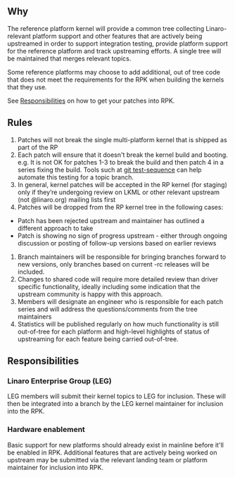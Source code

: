 ## Why

The reference platform kernel will provide a common tree collecting Linaro-relevant platform support and other features that are actively being upstreamed in order to support integration testing, provide platform support for the reference platform and track upstreaming efforts.  A single tree will be maintained that merges relevant topics.

Some reference platforms may choose to add additional, out of tree code that does not meet the requirements for the RPK when building the kernels that they use.

See [Responsibilities](#responsibilities) on how to get your patches into RPK.

## Rules
1. Patches will not break the single multi-platform kernel that is shipped as part of the RP
1. Each patch will ensure that it doesn't break the kernel build and booting. e.g. It is not OK for patches 1-3 to break the build and then patch 4 in a series fixing the build. Tools such at [git test-sequence](http://dustin.sallings.org/2010/03/28/git-test-sequence.html) can help automate this testing for a topic branch.
1. In general, kernel patches will be accepted in the RP kernel (for staging) only if they’re undergoing review on LKML or other relevant upstream (not @linaro.org) mailing lists first
1. Patches will be dropped from the RP kernel tree in the following cases:
  * Patch has been rejected upstream and maintainer has outlined a different approach to take
  * Patch is showing no sign of progress upstream - either through ongoing discussion or posting of follow-up versions based on earlier reviews
1. Branch maintainers will be responsible for bringing branches forward to new versions, only branches based on current -rc releases will be included.
1. Changes to shared code will require more detailed review than driver specific functionality, ideally including some indication that the upstream community is happy with this approach.
1. Members will designate an engineer who is responsible for each patch series and will address the questions/comments from the tree maintainers
1. Statistics will be published regularly on how much functionality is still out-of-tree for each platform and high-level highlights of status of upstreaming for each feature being carried out-of-tree.

## Responsibilities
### Linaro Enterprise Group (LEG)
 LEG members will submit their kernel topics to LEG for inclusion.  These will then be integrated into a branch by the LEG kernel maintainer for inclusion into the RPK.

### Hardware enablement
 Basic support for new platforms should already exist in mainline before it'll be enabled in RPK. Additional features that are actively being worked on upstream may be submitted via the relevant landing team or platform maintainer for inclusion into RPK.

